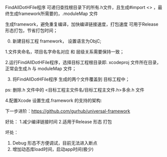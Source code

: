 FindAllDotHFile程序 可递归查找根目录下的所有.h文件，且生成#import <> ，最终生成framework所需要的，.moduleMap 文件



生成framework，避免重复编译，加快编译链接速度，打包速度
可用于Release 形态打包，节省打包时间；


0. 新建目标工程 framework， 设置语言为ObjC;

1.文件夹命名，项目名字命名对应 和 层级关系需要保持一致；

2.运行FindAllDotHFile程序，选择目标工程根目录即. xcodeproj 文件所在目录，正常会生成.h  与 moduleMap 文件；

3. 将FindAllDotHFile程序 生成的两个文件覆盖到 目标工程中；
 
ps: 删除.h 文件中的 <目标工程主文件名/目标工程主文件.h>多余.h 文件

4.配置Xcode 设置生成.framework 的支持的架构:



下一步进阶：https://github.com/gurhub/universal-framework


好处：
1.减少编译链接时间
2.适用于Release 形态 打包

坏处：
1. Debug 形态不方便调试，目前无法进入断点
2. 增加动态库load时间，启动app时间(极少)



